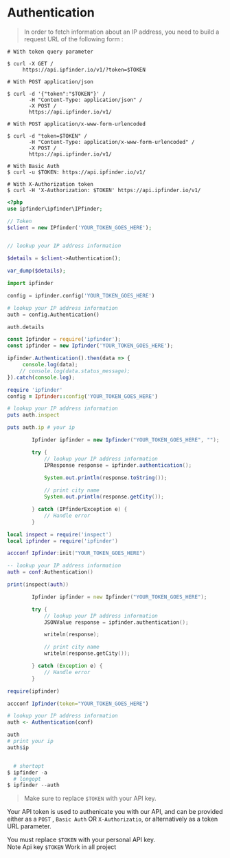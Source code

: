 # Authentication

> In order to fetch information about an IP address, you need to build a request URL of the following form :



```shell
# With token query parameter

$ curl -X GET /
     https://api.ipfinder.io/v1/?token=$TOKEN 

# With POST application/json

$ curl -d '{"token":"$TOKEN"}' /
       -H "Content-Type: application/json" /
       -X POST /
       https://api.ipfinder.io/v1/

# With POST application/x-www-form-urlencoded

$ curl -d "token=$TOKEN" /
       -H "Content-Type: application/x-www-form-urlencoded" /
       -X POST /
       https://api.ipfinder.io/v1/

# With Basic Auth
$ curl -u $TOKEN: https://api.ipfinder.io/v1/

# With X-Authorization token
$ curl -H 'X-Authorization: $TOKEN' https://api.ipfinder.io/v1/
```

```php
<?php 
use ipfinder\ipfinder\IPfinder;

// Token
$client = new IPfinder('YOUR_TOKEN_GOES_HERE');


// lookup your IP address information

$details = $client->Authentication();

var_dump($details);

```

```python
import ipfinder

config = ipfinder.config('YOUR_TOKEN_GOES_HERE')

# lookup your IP address information
auth = config.Authentication()

auth.details
```

```javascript
const Ipfinder = require('ipfinder');
const ipfinder = new Ipfinder('YOUR_TOKEN_GOES_HERE');

ipfinder.Authentication().then(data => {
     console.log(data);
    // console.log(data.status_message);
}).catch(console.log);
```

```ruby
require 'ipfinder'
config = Ipfinder::config('YOUR_TOKEN_GOES_HERE')

# lookup your IP address information
puts auth.inspect

puts auth.ip # your ip
```
```java
        Ipfinder ipfinder = new Ipfinder("YOUR_TOKEN_GOES_HERE", ""); 

        try {
            // lookup your IP address information
            IPResponse response = ipfinder.authentication();
            
            System.out.println(response.toString());

            // print city name
            System.out.println(response.getCity());

        } catch (IPfinderException e) {
            // Handle error
        }
```
```lua
local inspect = require('inspect')
local ipfinder = require('ipfinder')

accconf Ipfinder:init("YOUR_TOKEN_GOES_HERE")

-- lookup your IP address information
auth = conf:Authentication()

print(inspect(auth))
```

```d
        Ipfinder ipfinder = new Ipfinder("YOUR_TOKEN_GOES_HERE");

        try {
            // lookup your IP address information
            JSONValue response = ipfinder.authentication();

            writeln(response);

            // print city name
            writeln(response.getCity());

        } catch (Exception e) {
            // Handle error
        }
```

```r
require(ipfinder)

accconf Ipfinder(token="YOUR_TOKEN_GOES_HERE")

# lookup your IP address information
auth <- Authentication(conf)

auth
# print your ip
auth$ip
```

```powershell

  # shortopt
$ ipfinder -a 
  # longopt
$ ipfinder --auth 

```

> Make sure to replace `$TOKEN` with your API key.

Your API token is used to authenicate you with our API, and can be provided either as a  `POST` , `Basic Auth` OR `X-Authorizatio`, or alternatively as a token URL parameter.



<aside class="notice">
You must replace <code>$TOKEN</code> with your personal API key.
</aside>
<aside class="success">
Note Api key <code>$TOKEN</code> Work in all project
</aside>
